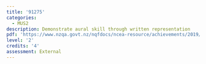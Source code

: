 ```yaml
---
title: '91275'
categories:
  - MUS2
description: Demonstrate aural skill through written representation
pdf: 'https://www.nzqa.govt.nz/nqfdocs/ncea-resource/achievements/2019/as91275.pdf'
level: '2'
credits: '4'
assessment: External
---
```


